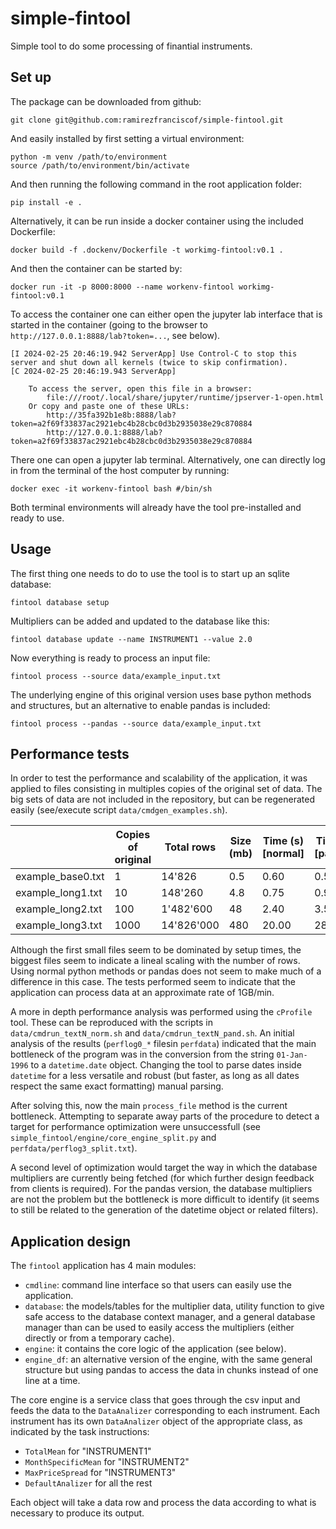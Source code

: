 # simple-fintool

Simple tool to do some processing of finantial instruments.


## Set up

The package can be downloaded from github:

```
git clone git@github.com:ramirezfranciscof/simple-fintool.git
```

And easily installed by first setting a virtual environment:

```
python -m venv /path/to/environment
source /path/to/environment/bin/activate
```

And then running the following command in the root application folder:

```
pip install -e .
```

Alternatively, it can be run inside a docker container using the included Dockerfile:

```
docker build -f .dockenv/Dockerfile -t workimg-fintool:v0.1 .
```

And then the container can be started by:

```
docker run -it -p 8000:8000 --name workenv-fintool workimg-fintool:v0.1
```

To access the container one can either open the jupyter lab interface that is started in the container (going to the browser to `http://127.0.0.1:8888/lab?token=...`, see below).

```
[I 2024-02-25 20:46:19.942 ServerApp] Use Control-C to stop this server and shut down all kernels (twice to skip confirmation).
[C 2024-02-25 20:46:19.943 ServerApp]

    To access the server, open this file in a browser:
        file:///root/.local/share/jupyter/runtime/jpserver-1-open.html
    Or copy and paste one of these URLs:
        http://35fa392b1e8b:8888/lab?token=a2f69f33837ac2921ebc4b28cbc0d3b2935038e29c870884
        http://127.0.0.1:8888/lab?token=a2f69f33837ac2921ebc4b28cbc0d3b2935038e29c870884
```

There one can open a jupyter lab terminal.
Alternatively, one can directly log in from the terminal of the host computer by running:

```
docker exec -it workenv-fintool bash #/bin/sh
```

Both terminal environments will already have the tool pre-installed and ready to use.


## Usage

The first thing one needs to do to use the tool is to start up an sqlite database:

```
fintool database setup
```

Multipliers can be added and updated to the database like this:

```
fintool database update --name INSTRUMENT1 --value 2.0
```

Now everything is ready to process an input file:

```
fintool process --source data/example_input.txt
```

The underlying engine of this original version uses base python methods and structures, but an alternative to enable pandas is included:

```
fintool process --pandas --source data/example_input.txt
```


## Performance tests

In order to test the performance and scalability of the application, it was applied to files consisting in multiples copies of the original set of data.
The big sets of data are not included in the repository, but can be regenerated easily (see/execute script `data/cmdgen_examples.sh`).

|                   | Copies of original | Total rows | Size (mb) | Time (s) [normal] | Time (s) [pandas] |
|-------------------|--------------------|------------|-----------|-------------------|-------------------|
| example_base0.txt | 1                  | 14'826     | 0.5       | 0.60              | 0.55              |
| example_long1.txt | 10                 | 148'260    | 4.8       | 0.75              | 0.90              |
| example_long2.txt | 100                | 1'482'600  | 48        | 2.40              | 3.50              |
| example_long3.txt | 1000               | 14'826'000 | 480       | 20.00             | 28.0              |

Although the first small files seem to be dominated by setup times, the biggest files seem to indicate a lineal scaling with the number of rows.
Using normal python methods or pandas does not seem to make much of a difference in this case.
The tests performed seem to indicate that the application can process data at an approximate rate of 1GB/min.

A more in depth performance analysis was performed using the `cProfile` tool.
These can be reproduced with the scripts in `data/cmdrun_textN_norm.sh` and `data/cmdrun_textN_pand.sh`.
An initial analysis of the results (`perflog0_*` filesin `perfdata`) indicated that the main bottleneck of the program was in the conversion from the string `01-Jan-1996` to a `datetime.date` object.
Changing the tool to parse dates inside `datetime` for a less versatile and robust (but faster, as long as all dates respect the same exact formatting) manual parsing.

After solving this, now the main `process_file` method is the current bottleneck.
Attempting to separate away parts of the procedure to detect a target for performance optimization were unsuccessfull (see `simple_fintool/engine/core_engine_split.py` and `perfdata/perflog3_split.txt`).

A second level of optimization would target the way in which the database multipliers are currently being fetched (for which further design feedback from clients is required).
For the pandas version, the database multipliers are not the problem but the bottleneck is more difficult to identify (it seems to still be related to the generation of the datetime object or related filters).


## Application design

The `fintool` application has 4 main modules:

 - `cmdline`: command line interface so that users can easily use the application.
 - `database`: the models/tables for the multiplier data, utility function to give safe access to the database context manager, and a general database manager than can be used to easily access the multipliers (either directly or from a temporary cache).
 - `engine`: it contains the core logic of the application (see below).
 - `engine_df`: an alternative version of the engine, with the same general structure but using pandas to access the data in chunks instead of one line at a time.

The core engine is a service class that goes through the csv input and feeds the data to the `DataAnalizer` corresponding to each instrument.
Each instrument has its own `DataAnalizer` object of the appropriate class, as indicated by the task instructions:
 - `TotalMean` for "INSTRUMENT1"
 - `MonthSpecificMean` for "INSTRUMENT2"
 - `MaxPriceSpread` for "INSTRUMENT3"
 - `DefaultAnalizer` for all the rest

Each object will take a data row and process the data according to what is necessary to produce its output.

